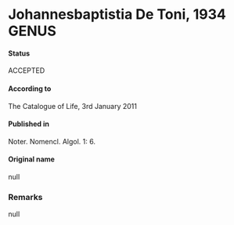 Johannesbaptistia De Toni, 1934 GENUS
=======

#### Status
ACCEPTED

#### According to
The Catalogue of Life, 3rd January 2011

#### Published in
Noter. Nomencl. Algol. 1: 6.

#### Original name
null

### Remarks
null